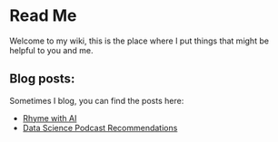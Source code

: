 # Read Me

Welcome to my wiki, this is the place where I put things that might be helpful to you and me.

## Blog posts:

Sometimes I blog, you can find the posts here:

* [Rhyme with AI](https://blog.godatadriven.com/rhyme-with-ai)
* [Data Science Podcast Recommendations](https://blog.godatadriven.com/data-science-podcast-recommendations)
